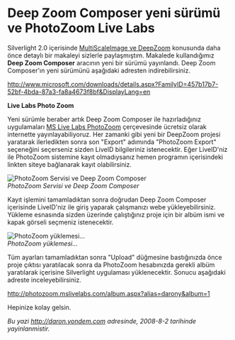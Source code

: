 # Deep Zoom Composer yeni sürümü ve PhotoZoom Live Labs 

Silverlight 2.0 içerisinde [MultiScaleImage ve
DeepZoom](http://daron.yondem.com/tr/post/84a4bed5-dcdf-48a6-8cc7-2b193eeda808)
konusunda daha önce detaylı bir makaleyi sizlerle paylaşmıştım. Makalede
kullandığımız **Deep Zoom Composer** aracının yeni bir sürümü
yayınlandı. Deep Zoom Composer'ın yeni sürümünü aşağıdaki adresten
indirebilirsiniz.

<http://www.microsoft.com/downloads/details.aspx?FamilyID=457b17b7-52bf-4bda-87a3-fa8a4673f8bf&DisplayLang=en>

**Live Labs Photo Zoom**

Yeni sürümle beraber artık Deep Zoom Composer ile hazırladığınız
uygulamaları [MS Live Labs PhotoZoom](http://photozoom.mslivelabs.com/)
çerçevesinde ücretsiz olarak internette yayınlayabiliyoruz. Her zamanki
gibi yeni bir DeepZoom projesi yaratarak ilerledikten sonra son "Export"
adımında "PhotoZoom Export" seçeneğini seçerseniz sizden LiveID
bilgileriniz istenecektir. Eğer LiveID'niz ile PhotoZoom sistemine kayıt
olmadıysanız hemen programın içerisindeki linkten siteye bağlanarak
kayıt olabilirsiniz.

![PhotoZoom Servisi ve Deep Zoom
Composer](../media/Deep_Zoom_Composer_yeni_surumu_ve_PhotoZoom_Live_Labs/01082008_1.gif)\
*PhotoZoom Servisi ve Deep Zoom Composer*

Kayıt işlemini tamamladıktan sonra doğrudan Deep Zoom Composer
içerisinde LiveID'niz ile giriş yaparak çalışmanızı webe
yükleyebilirsiniz. Yükleme esnasında sizden üzerinde çalıştığınız proje
için bir albüm ismi ve kapak görseli seçmeniz istenecektir.

![PhotoZoom
yüklemesi...](../media/Deep_Zoom_Composer_yeni_surumu_ve_PhotoZoom_Live_Labs/01082008_2.jpg)\
*PhotoZoom yüklemesi...*

Tüm ayarları tamamladıktan sonra "Upload" düğmesine bastığınızda önce
proje çıktısı yaratılacak sonra da PhotoZoom hesabınızda gerekli albüm
yaratılarak içerisine Silverlight uygulaması yüklenecektir. Sonucu
aşağıdaki adreste inceleyebilirsiniz.

<http://photozoom.mslivelabs.com/album.aspx?alias=darony&album=1>

Hepinize kolay gelsin.


*Bu yazi http://daron.yondem.com adresinde, 2008-8-2 tarihinde yayinlanmistir.*